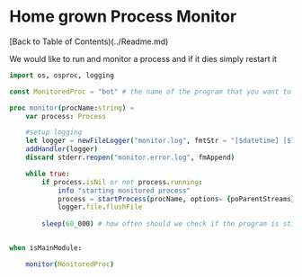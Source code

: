 # Home grown Process Monitor

[Back to Table of Contents)(../Readme.md)

We would like to run and monitor a process and if it dies simply restart it

```nim
import os, osproc, logging

const MonitoredProc = "bot" # the name of the program that you want to monitor

proc monitor(procName:string) =
    var process: Process

    #setup logging
    let logger = newFileLogger("monitor.log", fmtStr = "[$datetime] [$levelname] ")
    addHandler(logger)
    discard stderr.reopen("monitor.error.log", fmAppend)

    while true:
        if process.isNil or not process.running:
            info "starting monitored process"
            process = startProcess(procName, options= {poParentStreams})
            logger.file.flushFile
        
        sleep(60_000) # how often should we check if the program is still running


when isMainModule:

    monitor(MonitoredProc)
```
